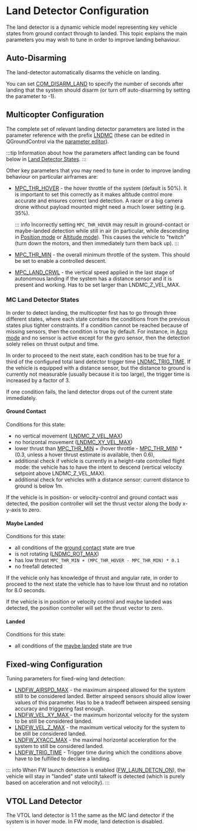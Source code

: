# Land Detector Configuration

The land detector is a dynamic vehicle model representing key vehicle states from ground contact through to landed. This topic explains the main parameters you may wish to tune in order to improve landing behaviour.

## Auto-Disarming

The land-detector automatically disarms the vehicle on landing.

You can set [COM_DISARM_LAND](../advanced_config/parameter_reference.md#COM_DISARM_LAND) to specify the number of seconds after landing that the system should disarm (or turn off auto-disarming by setting the parameter to -1).

## Multicopter Configuration

The complete set of relevant landing detector parameters are listed in the parameter reference with the prefix [LNDMC](../advanced_config/parameter_reference.md#land-detector) (these can be edited in QGroundControl via the [parameter editor](../advanced_config/parameters.md)).

:::tip
Information about how the parameters affect landing can be found below in [Land Detector States](#mc-land-detector-states).
:::

Other key parameters that you may need to tune in order to improve landing behaviour on particular airframes are:

- [MPC_THR_HOVER](../advanced_config/parameter_reference.md#MPC_THR_HOVER) - the hover throttle of the system (default is 50%). It is important to set this correctly as it makes altitude control more accurate and ensures correct land detection. A racer or a big camera drone without payload mounted might need a much lower setting (e.g. 35%).

  ::: info Incorrectly setting `MPC_THR_HOVER` may result in ground-contact or maybe-landed detection while still in air (in particular, while descending in [Position mode](../flight_modes_mc/position.md) or [Altitude mode](../flight_modes_mc/altitude.md)). This causes the vehicle to "twitch" (turn down the motors, and then immediately turn them back up).
:::

- [MPC_THR_MIN](../advanced_config/parameter_reference.md#MPC_THR_MIN) - the overall minimum throttle of the system. This should be set to enable a controlled descent.
- [MPC_LAND_CRWL](../advanced_config/parameter_reference.md#MPC_LAND_CRWL) - the vertical speed applied in the last stage of autonomous landing if the system has a distance sensor and it is present and working. Has to be set larger than LNDMC_Z_VEL_MAX.

### MC Land Detector States

In order to detect landing, the multicopter first has to go through three different states, where each state contains the conditions from the previous states plus tighter constraints. If a condition cannot be reached because of missing sensors, then the condition is true by default. For instance, in [Acro mode](../flight_modes_mc/acro.md) and no sensor is active except for the gyro sensor, then the detection solely relies on thrust output and time.

In order to proceed to the next state, each condition has to be true for a third of the configured total land detector trigger time [LNDMC_TRIG_TIME](../advanced_config/parameter_reference.md#LNDMC_TRIG_TIME). If the vehicle is equipped with a distance sensor, but the distance to ground is currently not measurable (usually because it is too large), the trigger time is increased by a factor of 3.

If one condition fails, the land detector drops out of the current state immediately.

#### Ground Contact

Conditions for this state:

- no vertical movement ([LNDMC_Z_VEL_MAX](../advanced_config/parameter_reference.md#LNDMC_Z_VEL_MAX))
- no horizontal movement ([LNDMC_XY_VEL_MAX](../advanced_config/parameter_reference.md#LNDMC_XY_VEL_MAX))
- lower thrust than [MPC_THR_MIN](../advanced_config/parameter_reference.md#MPC_THR_MIN) + (hover throttle - [MPC_THR_MIN](../advanced_config/parameter_reference.md#MPC_THR_MIN)) \* (0.3, unless a hover thrust estimate is available, then 0.6),
- additional check if vehicle is currently in a height-rate controlled flight mode: the vehicle has to have the intent to descend (vertical velocity setpoint above LNDMC_Z_VEL_MAX).
- additional check for vehicles with a distance sensor: current distance to ground is below 1m.

If the vehicle is in position- or velocity-control and ground contact was detected, the position controller will set the thrust vector along the body x-y-axis to zero.

#### Maybe Landed

Conditions for this state:

- all conditions of the [ground contact](#ground-contact) state are true
- is not rotating ([LNDMC_ROT_MAX](../advanced_config/parameter_reference.md#LNDMC_ROT_MAX))
- has low thrust `MPC_THR_MIN + (MPC_THR_HOVER - MPC_THR_MIN) * 0.1`
- no freefall detected

If the vehicle only has knowledge of thrust and angular rate, in order to proceed to the next state the vehicle has to have low thrust and no rotation for 8.0 seconds.

If the vehicle is in position or velocity control and maybe landed was detected, the position controller will set the thrust vector to zero.

#### Landed

Conditions for this state:

- all conditions of the [maybe landed](#maybe-landed) state are true

## Fixed-wing Configuration

Tuning parameters for fixed-wing land detection:

- [LNDFW_AIRSPD_MAX](../advanced_config/parameter_reference.md#LNDFW_AIRSPD_MAX) - the maximum airspeed allowed for the system still to be considered landed. Better airspeed sensors should allow lower values of this parameter. Has to be a tradeoff between airspeed sensing accuracy and triggering fast enough.
- [LNDFW_VEL_XY_MAX ](../advanced_config/parameter_reference.md#LNDFW_VEL_XY_MAX) - the maximum horizontal velocity for the system to be still be considered landed.
- [LNDFW_VEL_Z_MAX](../advanced_config/parameter_reference.md#LNDFW_VEL_XY_MAX) - the maximum vertical velocity for the system to be still be considered landed.
- [LNDFW_XYACC_MAX](../advanced_config/parameter_reference.md#LNDFW_XYACC_MAX) - the maximal horizontal acceleration for the system to still be considered landed.
- [LNDFW_TRIG_TIME](../advanced_config/parameter_reference.md#LNDFW_TRIG_TIME) - Trigger time during which the conditions above have to be fulfilled to declare a landing.

::: info When FW launch detection is enabled ([FW_LAUN_DETCN_ON](../advanced_config/parameter_reference.md#FW_LAUN_DETCN_ON)), the vehicle will stay in "landed" state until takeoff is detected (which is purely based on acceleration and not velocity).
:::

## VTOL Land Detector

The VTOL land detector is 1:1 the same as the MC land detector if the system is in hover mode. In FW mode, land detection is disabled.
